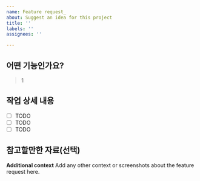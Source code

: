 ```yaml
---
name: Feature request_
about: Suggest an idea for this project
title: ''
labels: ''
assignees: ''

---
```


## 어떤 기능인가요?

> 1

## 작업 상세 내용

- [ ] TODO
- [ ] TODO
- [ ] TODO

## 참고할만한 자료(선택)

**Additional context**
Add any other context or screenshots about the feature request here.
